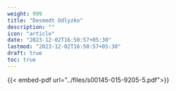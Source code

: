 ```yaml
---
weight: 999
title: "Desmedt Odlyzko"
description: ""
icon: "article"
date: "2023-12-02T16:50:57+05:30"
lastmod: "2023-12-02T16:50:57+05:30"
draft: true
toc: true
---
```


{{< embed-pdf url="../files/s00145-015-9205-5.pdf">}}